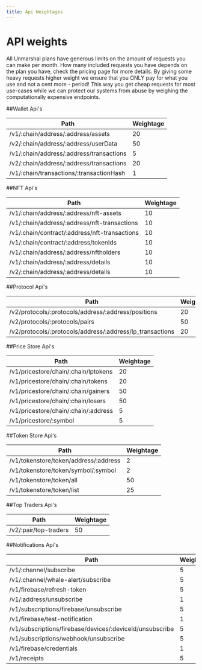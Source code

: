 ```yaml
---
title: Api Weightages
---
```

# API weights
All Unmarshal plans have generous limits on the amount of requests you can make per month. How many included requests you have depends on the plan you have, check the pricing page for more details.
By giving some heavy requests higher weight we ensure that you ONLY pay for what you use and not a cent more - period! This way you get cheap requests for most use-cases while we can protect our systems from abuse by weighing the computationally expensive endpoints.

##Wallet Api's

Path | Weightage
--- | ---
/v1/:chain/address/:address/assets | 20
/v2/:chain/address/:address/userData | 50
/v1/:chain/address/:address/transactions | 5
/v2/:chain/address/:address/transactions | 20
/v1/:chain/transactions/:transactionHash | 1


##NFT Api's

Path | Weightage
--- | ---
/v1/:chain/address/:address/nft-assets | 10
/v1/:chain/address/:address/nft-transactions | 10
/v1/:chain/contract/:address/nft-transactions | 10
/v1/:chain/contract/:address/tokenIds | 10
/v1/:chain/address/:address/nftholders | 10
/v1/:chain/address/:address/details | 10
/v2/:chain/address/:address/details | 10

##Protocol Api's

Path | Weightage
--- | ---
/v2/protocols/:protocols/address/:address/positions | 20
/v2/protocols/:protocols/pairs | 50
/v2/protocols/:protocols/address/:address/lp_transactions | 20

##Price Store Api's

Path | Weightage
--- | ---
/v1/pricestore/chain/:chain/lptokens | 20
/v1/pricestore/chain/:chain/tokens | 20
/v1/pricestore/chain/:chain/gainers | 50
/v1/pricestore/chain/:chain/losers | 50
/v1/pricestore/chain/:chain/:address | 5
/v1/pricestore/:symbol | 5

##Token Store Api's

Path | Weightage
--- | ---
/v1/tokenstore/token/address/:address | 2
/v1/tokenstore/token/symbol/:symbol | 2
/v1/tokenstore/token/all | 50
/v1/tokenstore/token/list | 25

##Top Traders Api's

Path | Weightage
--- | ---
/v2/:pair/top-traders | 50

##Notifications Api's

Path | Weightage
--- | ---
/v1/:channel/subscribe | 5
/v1/:channel/whale-alert/subscribe | 5
/v1/firebase/refresh-token | 5
/v1/:address/unsubscribe | 1
/v1/subscriptions/firebase/unsubscribe | 5
/v1/firebase/test-notification | 1
/v1/subscriptions/firebase/devices/:deviceId/unsubscribe | 5
/v1/subscriptions/webhook/unsubscribe | 5
/v1/firebase/credentials | 1
/v1/receipts | 5
